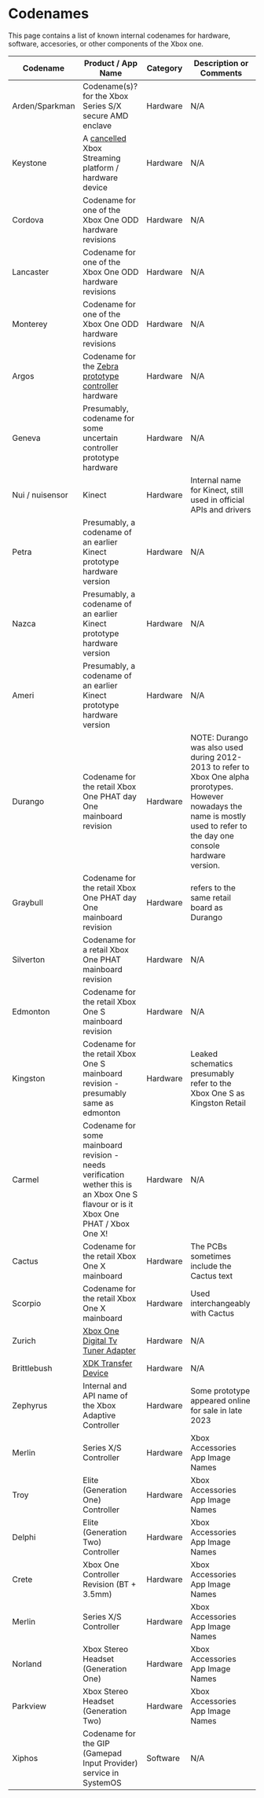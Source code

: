 # Codenames

This page contains a list of known internal codenames for hardware, software, accesories, or other components of the Xbox one.

| Codename   |      Product / App Name     | Category |  Description or Comments |
|----------|-------------|------|------|
| Arden/Sparkman | Codename(s)? for the Xbox Series S/X secure AMD enclave | Hardware | N/A |
| Keystone   | A [cancelled](https://kotaku.com/xbox-game-pass-keystone-microsoft-halo-infinite-1849790199) Xbox Streaming platform / hardware device    | Hardware | N/A |
| Cordova    | Codename for one of the Xbox One ODD hardware revisions | Hardware | N/A |
| Lancaster  | Codename for one of the Xbox One ODD hardware revisions | Hardware | N/A |
| Monterey   | Codename for one of the Xbox One ODD hardware revisions | Hardware | N/A |
| Argos  | Codename for the [Zebra prototype controller](https://x.com/TorusHyperV/status/1690416005564993536?s=20) hardware | Hardware | N/A |
| Geneva | Presumably, codename for some uncertain controller prototype hardware | Hardware | N/A |
| Nui / nuisensor | Kinect | Hardware | Internal name for Kinect, still used in official APIs and drivers |
| Petra  | Presumably, a codename of an earlier Kinect prototype hardware version | Hardware | N/A |
| Nazca  | Presumably, a codename of an earlier Kinect prototype hardware version | Hardware | N/A |
| Ameri  | Presumably, a codename of an earlier Kinect prototype hardware version | Hardware | N/A |
| Durango | Codename for the retail Xbox One PHAT day One mainboard revision | Hardware | NOTE: Durango was also used during 2012-2013 to refer to Xbox One alpha prorotypes. However nowadays the name is mostly used to refer to the day one console hardware version. |
| Graybull | Codename for the retail Xbox One PHAT day One mainboard revision | Hardware | refers to the same retail board as Durango |
| Silverton | Codename for a retail Xbox One PHAT mainboard revision | Hardware | N/A |
| Edmonton | Codename for the retail Xbox One S mainboard revision | Hardware | N/A |
| Kingston | Codename for the retail Xbox One S mainboard revision - presumably same as edmonton | Hardware | Leaked schematics presumably refer to the Xbox One S as Kingston Retail |
| Carmel | Codename for some mainboard revision - needs verification wether this is an Xbox One S flavour or is it Xbox One PHAT / Xbox One X! | Hardware | N/A |
| Cactus | Codename for the retail Xbox One X mainboard | Hardware | The PCBs sometimes include the Cactus text |
| Scorpio | Codename for the retail Xbox One X mainboard | Hardware | Used interchangeably with Cactus |
| Zurich | [Xbox One Digital Tv Tuner Adapter](https://www.amazon.de/Xbox-One-Digital-TV-Tuner/dp/B00E97HVJI)   |  Hardware | N/A |
| Brittlebush | [XDK Transfer Device](xdk_transfer.md)   |  Hardware | N/A |
| Zephyrus | Internal and API name of the Xbox Adaptive Controller | Hardware | Some prototype appeared online for sale in late 2023 |
| Merlin | Series X/S Controller | Hardware | Xbox Accessories App Image Names |
| Troy | Elite (Generation One) Controller | Hardware | Xbox Accessories App Image Names |
| Delphi | Elite (Generation Two) Controller | Hardware | Xbox Accessories App Image Names |
| Crete | Xbox One Controller Revision (BT + 3.5mm) | Hardware | Xbox Accessories App Image Names |
| Merlin | Series X/S Controller | Hardware | Xbox Accessories App Image Names |
| Norland | Xbox Stereo Headset (Generation One) | Hardware | Xbox Accessories App Image Names |
| Parkview | Xbox Stereo Headset (Generation Two) | Hardware | Xbox Accessories App Image Names |
| Xiphos | Codename for the GIP (Gamepad Input Provider) service in SystemOS |  Software | N/A |
